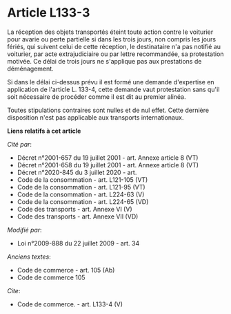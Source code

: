 # Article L133-3

La réception des objets transportés éteint toute action contre le voiturier pour avarie ou perte partielle si dans les trois
jours, non compris les jours fériés, qui suivent celui de cette réception, le destinataire n'a pas notifié au voiturier, par
acte extrajudiciaire ou par lettre recommandée, sa protestation motivée. Ce délai de trois jours ne s'applique pas aux
prestations de déménagement. 

Si dans le délai ci-dessus prévu il est formé une demande d'expertise en application de l'article L. 133-4, cette demande
vaut protestation sans qu'il soit nécessaire de procéder comme il est dit au premier alinéa. 

Toutes stipulations contraires sont nulles et de nul effet. Cette dernière disposition n'est pas applicable aux transports
internationaux.

**Liens relatifs à cet article**

_Cité par_:

  - Décret n°2001-657 du 19 juillet 2001 - art. Annexe article 8 (VT)
  - Décret n°2001-658 du 19 juillet 2001 - art. Annexe article 8 (VT)
  - Décret n°2020-845 du 3 juillet 2020 - art.
  - Code de la consommation - art. L121-105 (VT)
  - Code de la consommation - art. L121-95 (VT)
  - Code de la consommation - art. L224-63 (V)
  - Code de la consommation - art. L224-65 (VD)
  - Code des transports - art. Annexe VI (V)
  - Code des transports - art. Annexe VII (VD)

_Modifié par_:

  - Loi n°2009-888 du 22 juillet 2009 - art. 34

_Anciens textes_:

  - Code de commerce - art. 105 (Ab)
  - Code de commerce 105

_Cite_:

  - Code de commerce. - art. L133-4 (V)
